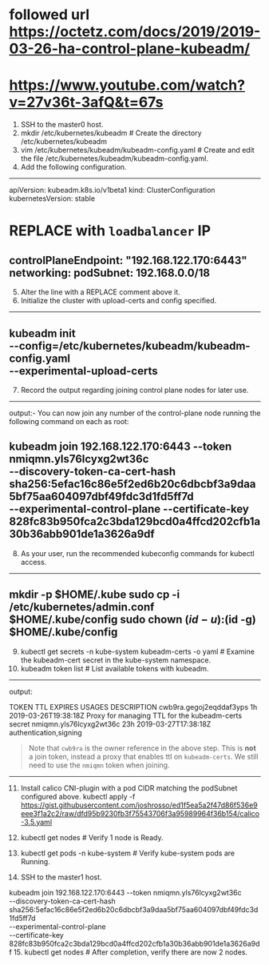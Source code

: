 
# followed url https://octetz.com/docs/2019/2019-03-26-ha-control-plane-kubeadm/
# https://www.youtube.com/watch?v=27v36t-3afQ&t=67s
1. SSH to the master0 host.
2. mkdir /etc/kubernetes/kubeadm  # Create the directory /etc/kubernetes/kubeadm
3. vim /etc/kubernetes/kubeadm/kubeadm-config.yaml # Create and edit the file /etc/kubernetes/kubeadm/kubeadm-config.yaml.
4. Add the following configuration.
----------------------------------------------------------------------------------
  apiVersion: kubeadm.k8s.io/v1beta1
kind: ClusterConfiguration
kubernetesVersion: stable
# REPLACE with `loadbalancer` IP
controlPlaneEndpoint: "192.168.122.170:6443"
networking:
  podSubnet: 192.168.0.0/18
---------------------------------

5. Alter the line with a REPLACE comment above it.
6. Initialize the cluster with upload-certs and config specified.
-----------------------------------------
kubeadm init \
    --config=/etc/kubernetes/kubeadm/kubeadm-config.yaml \
    --experimental-upload-certs
-----------------------------------------
7. Record the output regarding joining control plane nodes for later use.
-------------------------------------------
output:- 
You can now join any number of the control-plane node running the following command on each as root:

kubeadm join 192.168.122.170:6443 --token nmiqmn.yls76lcyxg2wt36c \
--discovery-token-ca-cert-hash sha256:5efac16c86e5f2ed6b20c6dbcbf3a9daa5bf75aa604097dbf49fdc3d1fd5ff7d \
--experimental-control-plane --certificate-key 828fc83b950fca2c3bda129bcd0a4ffcd202cfb1a30b36abb901de1a3626a9df
-----------------------------------------------
8. As your user, run the recommended kubeconfig commands for kubectl access.

------------------------------------------------
mkdir -p $HOME/.kube
sudo cp -i /etc/kubernetes/admin.conf $HOME/.kube/config
sudo chown $(id -u):$(id -g) $HOME/.kube/config
--------------------------------------------------
9. kubectl get secrets -n kube-system kubeadm-certs -o yaml # Examine the kubeadm-cert secret in the kube-system namespace.
10. kubeadm token list # List available tokens with kubeadm.

----------------------------------------------------------------------
output:

TOKEN TTL EXPIRES USAGES DESCRIPTION
cwb9ra.gegoj2eqddaf3yps 1h 2019-03-26T19:38:18Z Proxy for managing TTL for the kubeadm-certs secret nmiqmn.yls76lcyxg2wt36c 23h 2019-03-27T17:38:18Z authentication,signing

> Note that `cwb9ra` is the owner reference in the above step. This is
> **not** a join token, instead a proxy that enables ttl on `kubeadm-certs`.
> We still need to use the `nmiqmn` token when joining.
----------------------------------------------------------------------
11. Install calico CNI-plugin with a pod CIDR matching the podSubnet configured above.
kubectl apply -f https://gist.githubusercontent.com/joshrosso/ed1f5ea5a2f47d86f536e9eee3f1a2c2/raw/dfd95b9230fb3f75543706f3a95989964f36b154/calico-3.5.yaml
12. kubectl get nodes # Verify 1 node is Ready.
13. kubectl get pods -n kube-system # Verify kube-system pods are Running.


14. SSH to the master1 host.

kubeadm join 192.168.122.170:6443 --token nmiqmn.yls76lcyxg2wt36c \
--discovery-token-ca-cert-hash sha256:5efac16c86e5f2ed6b20c6dbcbf3a9daa5bf75aa604097dbf49fdc3d1fd5ff7d \
--experimental-control-plane \
--certificate-key 828fc83b950fca2c3bda129bcd0a4ffcd202cfb1a30b36abb901de1a3626a9df
15. kubectl get nodes # After completion, verify there are now 2 nodes.

  

